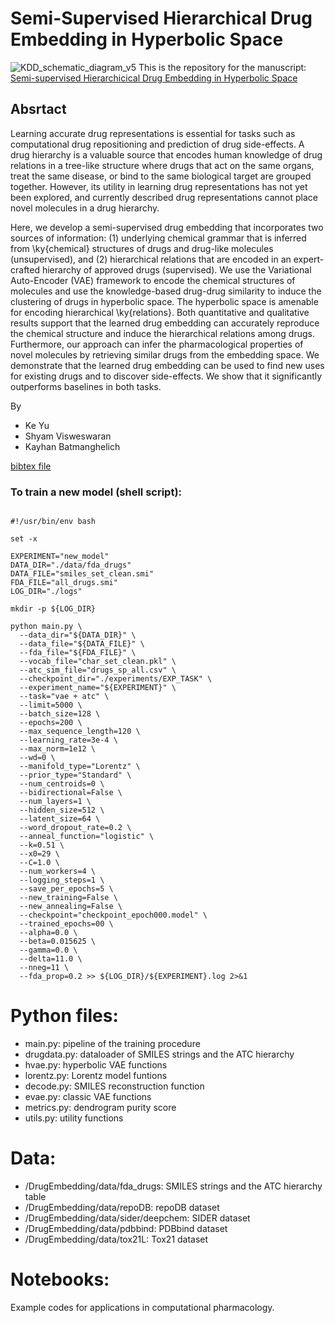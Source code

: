 # Semi-Supervised Hierarchical Drug Embedding in Hyperbolic Space
![KDD_schematic_diagram_v5](https://user-images.githubusercontent.com/8482358/93242235-7cb87b80-f754-11ea-931d-03f92a940935.png)
This is the repository for the manuscript: \
[Semi-supervised Hierarchicical Drug Embedding in Hyperbolic Space](https://arxiv.org/abs/2006.00986)

## Absrtact
Learning accurate drug representations is essential for tasks such as computational drug repositioning and prediction of drug side-effects. A drug hierarchy is a valuable source that encodes human knowledge of drug relations in a tree-like structure where drugs that act on the same organs, treat the same disease, or bind to the same biological target are grouped together. However, its utility in learning drug representations has not yet been explored, and currently described drug representations cannot place novel molecules in a drug hierarchy. 

Here, we develop a semi-supervised drug embedding that incorporates two sources of information: (1) underlying chemical grammar that is inferred from \ky{chemical} structures of drugs and  drug-like molecules (unsupervised), and (2) hierarchical relations that are encoded in an expert-crafted hierarchy of approved drugs (supervised). We use the Variational Auto-Encoder (VAE) framework to encode the chemical structures of molecules and use the knowledge-based drug-drug similarity to induce the clustering of drugs in hyperbolic space. The hyperbolic space is amenable for encoding hierarchical \ky{relations}. Both quantitative and qualitative results support that the learned drug embedding can accurately reproduce the chemical structure and induce the hierarchical relations among drugs. Furthermore, our approach can infer the pharmacological properties of novel molecules by retrieving similar drugs from the embedding space. We demonstrate that the learned drug embedding can be used to find new uses for existing drugs and to discover side-effects. We show that it significantly outperforms baselines in both tasks.

By
* Ke Yu
* Shyam Visweswaran
* Kayhan Batmanghelich

[bibtex file](https://scholar.googleusercontent.com/scholar.bib?q=info:tyqBMVTFl5oJ:scholar.google.com/&output=citation&scisdr=CgUsNWI0ENCWyJb9tYs:AAGBfm0AAAAAX2D4rYummCkfLIdEsq14Qmr9wdlMOz0g&scisig=AAGBfm0AAAAAX2D4rXyucM1Zhnu16LPJwcTKzgja3Yju&scisf=4&ct=citation&cd=-1&hl=en&scfhb=1)

### To train a new model (shell script):
<pre><code>
#!/usr/bin/env bash

set -x

EXPERIMENT="new_model"
DATA_DIR="./data/fda_drugs"
DATA_FILE="smiles_set_clean.smi"
FDA_FILE="all_drugs.smi"
LOG_DIR="./logs"

mkdir -p ${LOG_DIR}

python main.py \
  --data_dir="${DATA_DIR}" \
  --data_file="${DATA_FILE}" \
  --fda_file="${FDA_FILE}" \
  --vocab_file="char_set_clean.pkl" \
  --atc_sim_file="drugs_sp_all.csv" \
  --checkpoint_dir="./experiments/EXP_TASK" \
  --experiment_name="${EXPERIMENT}" \
  --task="vae + atc" \
  --limit=5000 \
  --batch_size=128 \
  --epochs=200 \
  --max_sequence_length=120 \
  --learning_rate=3e-4 \
  --max_norm=1e12 \
  --wd=0 \
  --manifold_type="Lorentz" \
  --prior_type="Standard" \
  --num_centroids=0 \
  --bidirectional=False \
  --num_layers=1 \
  --hidden_size=512 \
  --latent_size=64 \
  --word_dropout_rate=0.2 \
  --anneal_function="logistic" \
  --k=0.51 \
  --x0=29 \
  --C=1.0 \
  --num_workers=4 \
  --logging_steps=1 \
  --save_per_epochs=5 \
  --new_training=False \
  --new_annealing=False \
  --checkpoint="checkpoint_epoch000.model" \
  --trained_epochs=00 \
  --alpha=0.0 \
  --beta=0.015625 \
  --gamma=0.0 \
  --delta=11.0 \
  --nneg=11 \
  --fda_prop=0.2 >> ${LOG_DIR}/${EXPERIMENT}.log 2>&1
</code></pre>

# Python files:
* main.py: pipeline of the training procedure
* drugdata.py: dataloader of SMILES strings and the ATC hierarchy
* hvae.py: hyperbolic VAE functions
* lorentz.py: Lorentz model funtions
* decode.py: SMILES reconstruction function
* evae.py: classic VAE functions
* metrics.py: dendrogram purity score
* utils.py: utility functions

# Data:
* /DrugEmbedding/data/fda_drugs: SMILES strings and the ATC hierarchy table
* /DrugEmbedding/data/repoDB: repoDB dataset
* /DrugEmbedding/data/sider/deepchem: SIDER dataset
* /DrugEmbedding/data/pdbbind: PDBbind dataset
* /DrugEmbedding/data/tox21L: Tox21 dataset

# Notebooks:
Example codes for applications in computational pharmacology.
